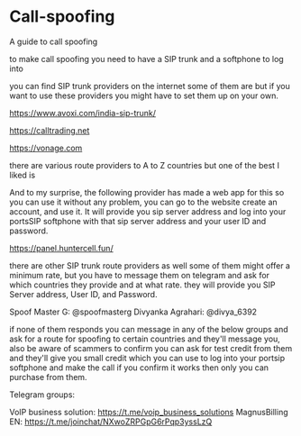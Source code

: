 # Call-spoofing
A guide to call spoofing 

to make call spoofing you need to have a SIP trunk and a softphone to log into 

you can find SIP trunk providers on the internet some of them are but if you want to use these providers you might have to set them up on your own.

https://www.avoxi.com/india-sip-trunk/

https://calltrading.net

https://vonage.com

there are various route providers to A to Z countries but one of the best I liked is 

And to my surprise, the following provider has made a web app for this so you can use it without any problem, you can go to the website create an account, and use it.
It will provide you sip server address and log into your portsSIP softphone with that sip server address and your user ID and password.

https://panel.huntercell.fun/ 


there are other SIP trunk route providers as well some of them might offer a minimum rate, but you have to message them on telegram and ask for which countries they provide and at what rate.
they will provide you SIP Server address, User ID, and Password.

Spoof Master G: @spoofmasterg
Divyanka Agrahari: @divya_6392


if none of them responds you can message in any of the below groups and ask for a route for spoofing to certain countries and they'll message you, also be aware of scammers to confirm you can ask for test credit from them and they'll give you small credit which you can use to log into your portsip softphone and make the call if you confirm it works then only you can purchase from them. 

Telegram groups: 

VoIP business solution: https://t.me/voip_business_solutions
MagnusBilling EN: https://t.me/joinchat/NXwoZRPGpG6rPqp3yssLzQ

